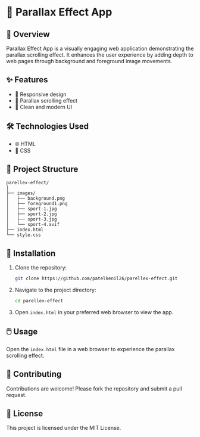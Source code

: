 

# 🌄 Parallax Effect App

## 📖 Overview

Parallax Effect App is a visually engaging web application demonstrating the parallax scrolling effect. It enhances the user experience by adding depth to web pages through background and foreground image movements.

## ✨ Features

- 📱 Responsive design
- 🌟 Parallax scrolling effect
- 🎨 Clean and modern UI

## 🛠️ Technologies Used

- 🌐 HTML
- 🎨 CSS

## 📁 Project Structure

```plaintext
parellex-effect/
│
├── images/
│   ├── background.png
│   ├── foreground1.png
│   ├── sport-1.jpg
│   ├── sport-2.jpg
│   ├── sport-3.jpg
│   └── sport-4.avif
├── index.html
└── style.css
```

## 🚀 Installation

1. Clone the repository:
   ```sh
   git clone https://github.com/patelkenil26/parellex-effect.git
   ```
2. Navigate to the project directory:
   ```sh
   cd parellex-effect
   ```
3. Open `index.html` in your preferred web browser to view the app.

## 🖱️ Usage

Open the `index.html` file in a web browser to experience the parallax scrolling effect.

## 🤝 Contributing

Contributions are welcome! Please fork the repository and submit a pull request.

## 📜 License

This project is licensed under the MIT License.
